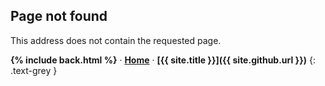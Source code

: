 ## Page not found

This address does not contain the requested page.

<b>{% include back.html %}</b> &middot;
**[Home](/)** &middot;
**[{{ site.title }}]({{ site.github.url }})**
{: .text-grey }
